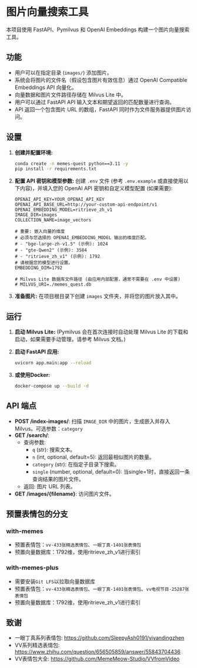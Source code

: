 # 图片向量搜索工具

本项目使用 FastAPI、Pymilvus 和 OpenAI Embeddings 构建一个图片向量搜索工具。

## 功能

-   用户可以在指定目录 (`images/`) 添加图片。
-   系统会将图片的文件名（假设包含图片有效信息）通过 OpenAI Compatible Embeddings API 向量化。
-   向量数据和图片文件路径存储在 Milvus Lite 中。
-   用户可以通过 FastAPI API 输入文本和期望返回的匹配数量进行查询。
-   API 返回一个包含图片 URL 的数组，FastAPI 同时作为文件服务器提供图片访问。

## 设置

1.  **创建并配置环境:**
    ```bash
    conda create -n memes-quest python==3.11 -y
    pip install -r requirements.txt
    ```

2.  **配置 API 密钥和模型参数:**
    创建 `.env` 文件 (参考 `.env.example` 或直接使用以下内容)，并填入您的 OpenAI API 密钥和自定义模型配置 (如果需要):
    ```env
    OPENAI_API_KEY=YOUR_OPENAI_API_KEY
    OPENAI_API_BASE_URL=http://your-custom-api-endpoint/v1 
    OPENAI_EMBEDDING_MODEL=ritrieve_zh_v1
    IMAGE_DIR=images
    COLLECTION_NAME=image_vectors
    
    # 重要: 嵌入向量的维度
    # 必须与您选择的 OPENAI_EMBEDDING_MODEL 输出的维度匹配。
    # - "bge-large-zh-v1.5" (示例): 1024
    # - "gte-Qwen2" (示例): 3584
    # - "ritrieve_zh_v1" (示例): 1792
    # 请根据您的模型进行设置。
    EMBEDDING_DIM=1792 

    # Milvus Lite 数据库文件路径 (由应用内部配置，通常不需要在 .env 中设置)
    # MILVUS_URI=./memes_quest.db
    ```

3.  **准备图片:**
    在项目根目录下创建 `images` 文件夹，并将您的图片放入其中。

## 运行

1.  **启动 Milvus Lite:**
    (Pymilvus 会在首次连接时自动处理 Milvus Lite 的下载和启动，如果需要手动管理，请参考 Milvus 文档。)

2.  **启动 FastAPI 应用:**
    ```bash
    uvicorn app.main:app --reload
    ```

3. **或使用Docker:**  
    ```bash
    docker-compose up --build -d
    ```

## API 端点

-   **POST /index-images/**: 扫描 `IMAGE_DIR` 中的图片，生成嵌入并存入 Milvus。可选参数：`category`
-   **GET /search/**:
    -   查询参数:
        -   `q` (str): 搜索文本。
        -   `n` (int, optional, default=5): 返回最相似图片的数量。
        -   `category` (str): 在指定子目录下搜索。
        -   `single` (number, optional, default=0): 当single=1时，直接返回一条查询结果的图片文件。
    -   返回: 图片 URL 列表。
-   **GET /images/{filename}**: 访问图片文件。 

## 预置表情包的分支
### with-memes
* 预置表情包：`vv-433张精选表情包`、`一眼丁真-1401张表情包`
* 预置向量数据库：1792维，使用ritrieve_zh_v1进行索引

### with-memes-plus
* 需要安装`Git LFS`以拉取向量数据库
* 预置表情包：`vv-433张精选表情包`、`一眼丁真-1401张表情包`、`vv电视节目-25287张表情包  `
* 预置向量数据库：1792维，使用ritrieve_zh_v1进行索引

## 致谢
* 一眼丁真系列表情包: https://github.com/SleepyAsh0191/yiyandingzhen
* VV系列精选表情包: https://www.zhihu.com/question/656505859/answer/55843704436
* VV表情包大全: https://github.com/MemeMeow-Studio/VVfromVideo